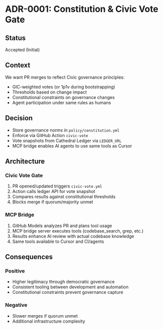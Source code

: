 # ADR-0001: Constitution & Civic Vote Gate

## Status
Accepted (Initial)

## Context
We want PR merges to reflect Civic governance principles:
- GIC-weighted votes (or 1p1v during bootstrapping)
- Thresholds based on change impact
- Constitutional constraints on governance changes
- Agent participation under same rules as humans

## Decision
- Store governance norms in `policy/constitution.yml`
- Enforce via GitHub Action `civic-vote`
- Vote snapshots from Cathedral Ledger via `LEDGER_URL`
- MCP bridge enables AI agents to use same tools as Cursor

## Architecture

### Civic Vote Gate
1. PR opened/updated triggers `civic-vote.yml`
2. Action calls ledger API for vote snapshot
3. Compares results against constitutional thresholds
4. Blocks merge if quorum/majority unmet

### MCP Bridge
1. GitHub Models analyzes PR and plans tool usage
2. MCP bridge server executes tools (codebase_search, grep, etc.)
3. Results enhance AI review with actual codebase knowledge
4. Same tools available to Cursor and CI/agents

## Consequences
### Positive
- Higher legitimacy through democratic governance
- Consistent tooling between development and automation
- Constitutional constraints prevent governance capture

### Negative
- Slower merges if quorum unmet
- Additional infrastructure complexity
